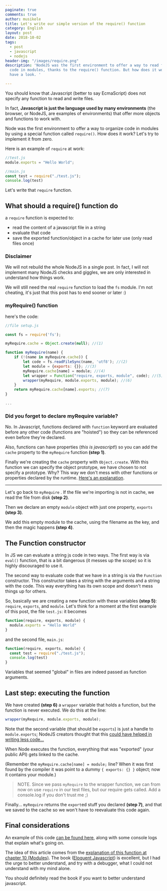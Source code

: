 ```yaml
---
paginate: true
comments: true
author: musikele
title: Let's write our simple version of the require() function
category: English
layout: post
date: 2018-10-02
tags:
  - post
  - javascript
  - nodejs
header-img: "/images/require.png"
description: 'NodeJS was the first environment to offer a way to read files and organize
  code in modules, thanks to the require() function. But how does it work? Let''s
  have a look. '

---
```

You should know that Javascript (better to say EcmaScript) does not specify any function to read and write files.

In fact, **Javascript is just the language used by many environments** (the browser, or NodeJS, are examples of environments) that offer more objects and functions to work with.

Node was the first environment to offer a way to organize code in modules by using a special function called `require()`. How does it work? Let's try to implement it from zero.

Here is an example of `require` at work:

```javascript
//test.js
module.exports = "Hello World";
```

```javascript
//main.js
const test = require("./test.js"); 
console.log(test) 
```

Let's write that `require` function.

## What should a require() function do

a `require` function is expected to:

* read the content of a javascript file in a string
* evaluate that code
* save the exported function/object in a cache for later use (only read files once)

### Disclaimer

We will not rebuild the whole NodeJS in a single post. In fact, I will not implement many NodeJS checks and giggles, we are only interested in understand how things work.

We will still need the real `require` function to load the `fs` module. I'm not cheating, it's just that this post has to end sooner or later :)

### myRequire() function

here's the code:

```javascript
//file setup.js

const fs = require('fs');

myRequire.cache = Object.create(null); //(1)

function myRequire(name) {   
    if (!(name in myRequire.cache)) {     
        let code = fs.readFileSync(name, 'utf8'); //(2)
        let module = {exports: {}}; //(3)
        myRequire.cache[name] = module; //(4)    
        let wrapper = Function("require, exports, module", code); //(5)
        wrapper(myRequire, module.exports, module); //(6)
    }
    return myRequire.cache[name].exports; //(7)
}

...
```

### Did you forget to declare myRequire variable?

No. In Javascript, functions declared with `function` keyword are evaluated before any other code (functions are "hoisted") so they can be referenced even before they're declared.

Also, functions can have properties (_this is javascript_!) so you can add the `cache` property to the `myRequire` function **(step 1)**.

Finally we're creating the `cache` property with `Object.create`. With this function we can specify the object prototype, we have chosen to not specify a prototype. Why? This way we don't mess with other functions or properties declared by the runtime. [Here's an explanation](https://www.reddit.com/r/javascript/comments/5e62us/is_there_a_reason_to_create_an_object_without_a/).

***

Let's go back to `myRequire` . If the file we're importing is not in cache, we read the file from disk **(step 2)**.

Then we declare an empty `module` object with just one property, `exports` **(step 3)**.

We add this empty module to the cache, using the filename as the key, and then the magic happens **(step 4)**.

## The Function constructor

In JS we can evaluate a string js code in two ways. The first way is via `eval()` function, that is a bit dangerous (it messes up the scope) so it is highly discouraged to use it.

The second way to evaluate code that we have in a string is via the `Function` constructor. This constructor takes a string with the arguments and a string with the code. This way everything has its own scope and doesn't mess things up for others.

So, basically we are creating a new function with these variables **(step 5)**: `require`, `exports`, and `module`. Let's think for a moment at the first example of this post, the file `test.js`: it becomes

```javascript
function(require, exports, module) {
  module.exports = "Hello World" 
}
```

and the second file, `main.js`:

```javascript 
function(require, exports, module) {
  const test = require("./test.js"); 
  console.log(test) 
}
```

Variables that seemed "global" in files are indeed passed as function arguments.

## Last step: executing the function

We have created **(step 6)** a `wrapper` variable that holds a function, but the function is never executed. We do this at the line:

```javascript
wrapper(myRequire, module.exports, module); 
```

Note that the second variable (that should be `exports`) is just a handle to `module.exports`; NodeJS creators thought that this [could have helped in writing less code...](https://blog.tableflip.io/the-difference-between-module-exports-and-exports/)

When Node executes the function, everything that was "exported" (your public API) gets linked to the cache.

(Remember the `myRequire.cache[name] = module;` line? When it was first found by the compiler it was point to a dummy `{ exports: {} }` object; now it contains your module.)

> NOTE. Since we pass `myRequire` to the wrapper function, we can from now on use `require` in our test files, but our require gets called. Add a console.log if you don't trust me ;)

Finally... `myRequire` returns the `export`ed stuff you declared **(step 7)**, and that we saved to the cache so we won't have to reevaluate this code again.

## Final considerations

An example of this code [can be found here](https://github.com/musikele/require-example), along with some console logs that explain what's going on.

The idea of this article comes from the [explanation of this function at chapter 10 (Modules)](https://eloquentjavascript.net/10_modules.html#h_N33QHgUxbG). The book ([Eloquent Javascript](https://www.eloquentjavascript.net)) is excellent, but I had the urge to better understand, and try with a debugger, what I could not understand with my mind alone.

You should definitely read the book if you want to better understand javascript.

